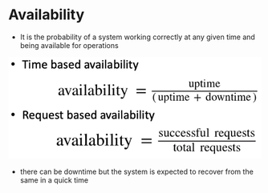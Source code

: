# Availability

- It is the probability of a system working correctly at any given time and being available for operations

![Alt text](./images/image-1.png)

- there can be downtime but the system is expected to recover from the same in a quick time